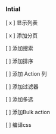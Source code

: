 ### Intial

[ x ] 显示列表

[ x ] 添加分页

[  ] 添加搜索

[ ] 添加排序

[ ] 添加 Action 列

[ ] 添加过滤器

[ ] 添加多选

[ ] 添加Bulk action

[ ] 编译css
